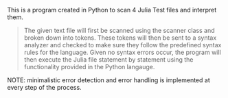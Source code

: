 This is a program created in Python to scan 4 Julia Test files and interpret them. 
> The given text file will first be scanned using the scanner class and broken down into tokens. 
> These tokens will then be sent to a syntax analyzer and checked to make sure they follow the predefined syntax rules for the language. 
> Given no syntax errors occur, the program will then execute the Julia file statement by statement using the functionality provided in the Python langauge.

NOTE: minimalistic error detection and error handling is implemented at every step of the process. 
